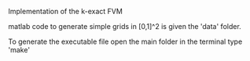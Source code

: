
Implementation of the k-exact FVM


matlab code to generate simple grids in [0,1]^2 is given the 'data' folder.

To generate the executable file open the main folder in the terminal type 'make'

